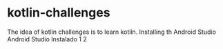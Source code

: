 # kotlin-challenges
The idea of ​​kotlin challenges is to learn kotiln.
Installing th Android Studio 
Android Studio Instalado
1 2